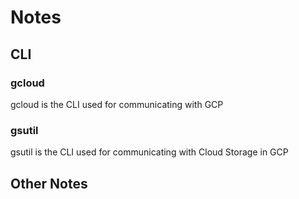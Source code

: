 # Notes  
## CLI  
### gcloud
gcloud is the CLI used for communicating with GCP  
  
### gsutil
gsutil is the CLI used for communicating with Cloud Storage in GCP  
  
## Other Notes  
